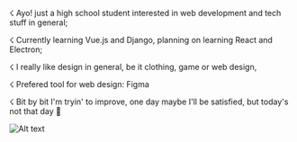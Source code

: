 ☇ Ayo! just a high school student interested in web development and tech stuff in general;

☇ Currently learning Vue.js and Django, planning on learning React and Electron;

☇ I really like design in general, be it clothing, game or web design, 

☇ Prefered tool for web design: Figma

☇ Bit by bit I'm tryin' to improve, one day maybe I'll be satisfied, but today's not that day 👻

![Alt text](https://spotify-recently-played-readme.vercel.app/api?user=98sxfxj2y7k7vzye4qo05kntf&width={width})
